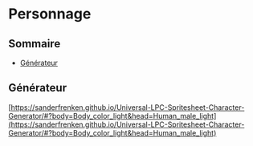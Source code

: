 # Personnage

## Sommaire
- [Générateur](#générateur)

## Générateur
[https://sanderfrenken.github.io/Universal-LPC-Spritesheet-Character-Generator/#?body=Body_color_light&head=Human_male_light](https://sanderfrenken.github.io/Universal-LPC-Spritesheet-Character-Generator/#?body=Body_color_light&head=Human_male_light)